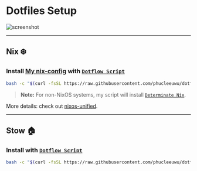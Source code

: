 # **Dotfiles Setup**

![screenshot](https://github.com/user-attachments/assets/f18f5f01-6473-4a32-840a-774ee6e827cb)

---

## **Nix ❄️**

### Install [My nix-config](https://github.com/phucleeuwu/nixos-config) with [`Dotflow Script`](https://github.com/phucleeuwu/dotflow)

```bash
bash -c "$(curl -fsSL https://raw.githubusercontent.com/phucleeuwu/dotflow/main/nix.sh)"
```
> **Note:** For non-NixOS systems, my script will install [`Determinate Nix`](https://github.com/DeterminateSystems/nix-installer#installation).

More details: check out [nixos-unified](https://nixos-unified.org/).

---

## **Stow 🏠**

### Install with [`Dotflow Script`](https://github.com/phucleeuwu/dotflow)

```bash
bash -c "$(curl -fsSL https://raw.githubusercontent.com/phucleeuwu/dotflow/main/stow.sh)"
```
